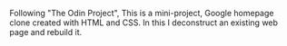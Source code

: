 Following "The Odin Project",
This is a mini-project, Google homepage clone created with HTML and CSS.
In this I deconstruct an existing web page and rebuild it.







